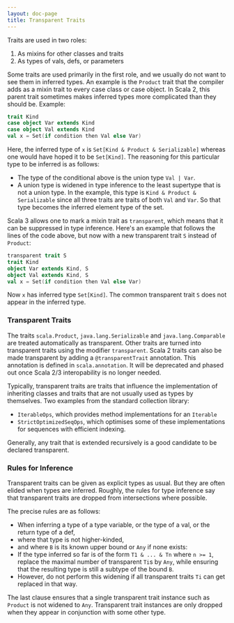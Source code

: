 ```yaml
---
layout: doc-page
title: Transparent Traits
---
```


Traits are used in two roles:

 1. As mixins for other classes and traits
 2. As types of vals, defs, or parameters

Some traits are used primarily in the first role, and we usually do not want to see them in inferred types. An example is the `Product` trait that the compiler adds as a mixin trait to every case class or case object. In Scala 2, this parent trait sometimes makes inferred types more complicated than they should be. Example:
```scala
trait Kind
case object Var extends Kind
case object Val extends Kind
val x = Set(if condition then Val else Var)
```
Here, the inferred type of `x` is `Set[Kind & Product & Serializable]` whereas one would have hoped it to be `Set[Kind]`. The reasoning for this particular type to be inferred is as follows:

 - The type of the conditional above is the union type `Val | Var`.
 - A union type is widened in type inference to the least supertype that is
   not a union type. In the example, this type is `Kind & Product & Serializable` since all three traits are traits of both `Val` and `Var`.
   So that type becomes the inferred element type of the set.

Scala 3 allows one to mark a mixin trait as `transparent`, which means that it can be suppressed in type inference. Here's an example that follows the lines of the code above, but now with a new transparent trait `S` instead of `Product`:
```scala
transparent trait S
trait Kind
object Var extends Kind, S
object Val extends Kind, S
val x = Set(if condition then Val else Var)
```
Now `x` has inferred type `Set[Kind]`. The common transparent trait `S` does not
appear in the inferred type.

### Transparent Traits

The traits `scala.Product`, `java.lang.Serializable` and `java.lang.Comparable`
are treated automatically as transparent. Other traits are turned into transparent traits using the modifier `transparent`. Scala 2 traits can also be made transparent
by adding a `@transparentTrait` annotation. This annotation is defined in `scala.annotation`. It will be deprecated and phased out once Scala 2/3 interopability is no longer needed.

Typically, transparent traits are traits
that influence the implementation of inheriting classes and traits that are not usually used as types by themselves. Two examples from the standard collection library:

 - `IterableOps`, which provides method implementations for an `Iterable`
 - `StrictOptimizedSeqOps`, which optimises some of these implementations for
   sequences with efficient indexing.

Generally, any trait that is extended recursively is a good candidate to be
declared transparent.

### Rules for Inference

Transparent traits can be given as explicit types as usual. But they are often elided when types are inferred. Roughly, the rules for type inference say that transparent traits are dropped from intersections where possible.

The precise rules are as follows:

 - When inferring a type of a type variable, or the type of a val, or the return type of a def,
 - where that type is not higher-kinded,
 - and where `B` is its known upper bound or `Any` if none exists:
 - If the type inferred so far is of the form `T1 & ... & Tn` where
   `n >= 1`, replace the maximal number of transparent `Ti`s  by `Any`, while ensuring that
   the resulting type is still a subtype of the bound `B`.
 - However, do not perform this widening if all transparent traits `Ti` can get replaced in that way.

The last clause ensures that a single transparent trait instance such as `Product` is not widened to `Any`. Transparent trait instances are only dropped when they appear in conjunction with some other type.

